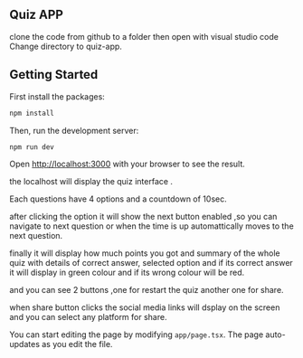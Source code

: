 ## Quiz APP

clone the code from github to a folder then open with visual studio code
Change directory to quiz-app.

## Getting Started

First install the packages:
```bash
npm install
```

Then, run the development server:

```bash
npm run dev
```

Open [http://localhost:3000](http://localhost:3000) with your browser to see the result.

the localhost will display the quiz interface .

Each questions have 4 options and a countdown of 10sec. 

after clicking the option it will show the next button enabled ,so you can navigate to next question
or when the time is up automattically moves to the next question.

finally it will display how much points you got and summary of the whole quiz with details of correct answer,
selected option and if its correct answer it will display in green colour and if its wrong colour will be red.

and you can see 2 buttons ,one for restart the quiz another one for share.

when share button clicks the social media links will dsplay on the screen and you can select any platform for share.

You can start editing the page by modifying `app/page.tsx`. The page auto-updates as you edit the file.
